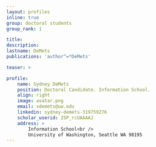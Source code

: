 ```yaml
---
layout: profiles
inline: true
group: doctoral students
group_rank: 1

title: 
description: 
lastname: DeMets
publications: 'author^=*DeMets'

teaser: >

profile:
    name: Sydney DeMets
    position: Doctoral Candidate. Information School.
    align: right
    image: avatar.png
    email: sdemets@uw.edu
    linkedin: sydney-demets-319759276
    scholar_userid: 25P_rcUAAAAJ 
    address: >
        Information School<br />
        University of Washington, Seattle WA 98195
---
```



